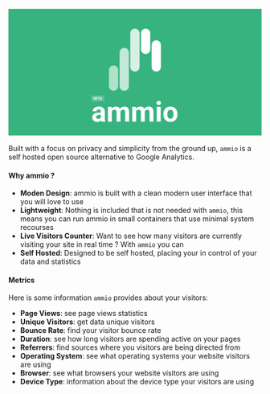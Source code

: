 ![](./assets/cover.svg)

Built with a focus on privacy and simplicity from the ground up, `ammio` is a self hosted open source alternative to Google Analytics. 

#### Why ammio ?
- **Moden Design**: ammio is built with a clean modern user interface that you will love to use
- **Lightweight**: Nothing is included that is not needed with `ammio`, this means you can run ammio in small containers that use minimal system recourses
- **Live Visitors Counter**: Want to see how many visitors are currently visiting your site in real time ? With `ammio` you can
- **Self Hosted**: Designed to be self hosted, placing your in control of your data and statistics

#### Metrics
Here is some information `ammio` provides about your visitors: 
- **Page Views**: see page views statistics
- **Unique Visitors**: get data unique visitors
- **Bounce Rate**: find your visitor bounce rate
- **Duration**: see how long visitors are spending active on your pages
- **Referrers**: find sources where you visitors are being directed from
- **Operating System**: see what operating systems your website visitors are using
- **Browser**: see what browsers your website visitors are using
- **Device Type**: information about the device type your visitors are using
